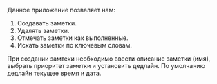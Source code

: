 Данное приложение позваляет нам:
1. Создавать заметки.
2. Удалять заметки.
3. Отмечать заметки как выполненные.
4. Искать заметки по ключевым словам.


При создании замтеки необходимо ввести описание заметки (имя), выбрать приоритет заметки и установить дедлайн. По умолчанию дедлайн текущее время и дата.
